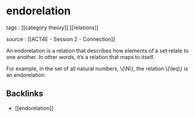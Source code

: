 # endorelation

tags
: [[category theory]] [[relations]]

source
: [[ACT4E - Session 2 - Connection]]

An endorelation is a relation that describes how elements of a set relate to one another. In other words, it&rsquo;s a relation that maps to itself.

For example, in the set of all natural numbers, \\(\N\\), the relation \\(\leq\\) is an endorelation.


<a id="orgf29af99"></a>

## Backlinks

-   [[endorelation]]
